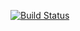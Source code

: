 [![Build Status](https://travis-ci.com/smthingwicked/hexlet-jest.svg?branch=master)](https://travis-ci.com/smthingwicked/hexlet-jest)
